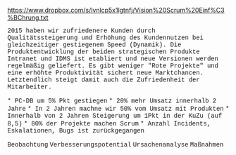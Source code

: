 <a href="https://www.dropbox.com/s/lvnlcp5x1lgtnfj/Vision%20Scrum%20Einf%C3%BChrung.txt" rel="noopener" class="external-link" target="_blank" style="color:#00e9ff;"><u>https://www.dropbox.com/s/lvnlcp5x1lgtnfj/Vision%20Scrum%20Einf%C3%BChrung.txt</u></a>

<span style="font-family:Courier;color:#000ff;">2015 haben wir zufriedenere Kunden durch Qualitätssteigerung und Erhöhung des Kundennutzen bei gleichzeitiger gestiegenem Speed (Dynamik). Die Produktentwicklung der beiden strategischen Produkte Intranet und IDMS ist etabliert und neue Versionen werden regelmäßig geliefert. Es gibt weniger "Rote Projekte" und eine erhöhte Produktivität sichert neue Marktchancen. Letztendlich steigt damit auch die Zufriedenheit der Mitarbeiter.</span>

<span style="font-family:Courier;color:#000ff;">* PC-DB um 5% Pkt gestiegen</span>
<span style="font-family:Courier;color:#000ff;">* 20% mehr Umsatz innerhalb 2 Jahre</span>
<span style="font-family:Courier;color:#000ff;">* In 2 Jahren machne wir 50% vom Umsatz mit Produkten</span>
<span style="font-family:Courier;color:#000ff;">* Innerhalb von 2 Jahren Steigerung um 1Pkt in der KuZu (auf 8,5)</span>
<span style="font-family:Courier;color:#000ff;">* 80% der Projekte machen Scrum</span>
<span style="font-family:Courier;color:#000ff;">* Anzahl Incidents, Eskalationen, Bugs ist zurückgegangen</span>

<span style="font-family:Courier;color:#000ff;">Beobachtung</span>
<span style="font-family:Courier;color:#000ff;">Verbesserungspotential</span>
<span style="font-family:Courier;color:#000ff;">Ursachenanalyse</span>
<span style="font-family:Courier;color:#000ff;">Maßnahmen</span>